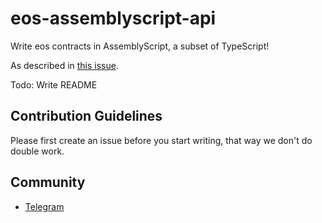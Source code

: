 # eos-assemblyscript-api
Write eos contracts in AssemblyScript, a subset of TypeScript!

As described in [this issue](https://github.com/EOSIO/eos/issues/3204).

Todo: Write README

## Contribution Guidelines
Please first create an issue before you start writing, that way we don't do double work.

## Community
* [Telegram](https://t.me/joinchat/GhN4MxBTQfA4HN_Cuk_aEA)
